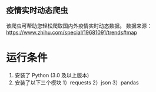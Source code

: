 ## 疫情实时动态爬虫

该爬虫可帮助您轻松爬取国内外疫情实时动态数据。
数据来源：https://www.zhihu.com/special/19681091/trends#map

# 运行条件

1. 安装了 Python (3.0 及以上版本)
2. 安装了以下三个模块
   1）requests
   2）json
   3）pandas
